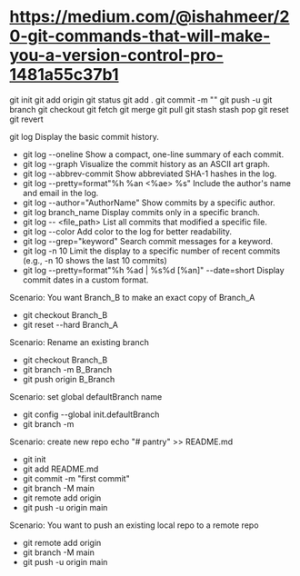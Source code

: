 # https://medium.com/@ishahmeer/20-git-commands-that-will-make-you-a-version-control-pro-1481a55c37b1

git init
git add origin <url>
git status
git add 
  .
git commit
  -m "<message>"
git push
  -u 
git branch
git checkout
git fetch
git merge
git pull
git stash
  stash pop
git reset
git revert

git log                                                         Display the basic commit history.
  - git log --oneline                                           Show a compact, one-line summary of each commit.
  - git log --graph                                             Visualize the commit history as an ASCII art graph.
  - git log --abbrev-commit                                     Show abbreviated SHA-1 hashes in the log.
  - git log --pretty=format"%h %an <%ae> %s"                    Include the author's name and email in the log.
  - git log --author="AuthorName"                               Show commits by a specific author.
  - git log branch_name                                         Display commits only in a specific branch.
  - git log -- <file_path>                                      List all commits that modified a specific file.
  - git log --color                                             Add color to the log for better readability.
  - git log --grep="keyword"                                    Search commit messages for a keyword.
  - git log -n 10                                               Limit the display to a specific number of recent commits (e.g., -n 10 shows the last 10 commits)
  - git log --pretty=format"%h %ad | %s%d [%an]" --date=short   Display commit dates in a custom format.

Scenario: You want Branch_B to make an exact copy of Branch_A
- git checkout Branch_B
- git reset --hard Branch_A

Scenario: Rename an existing branch
- git checkout Branch_B
- git branch -m B_Branch
- git push origin B_Branch

Scenario: set global defaultBranch name
- git config --global init.defaultBranch <name>
- git branch -m <name>

Scenario: create new repo
echo "# pantry" >> README.md
- git init
- git add README.md
- git commit -m "first commit"
- git branch -M main
- git remote add origin <remote repo url>
- git push -u origin main

Scenario: You want to push an existing local repo to a remote repo 
- git remote add origin <remote repo url>
- git branch -M main
- git push -u origin main